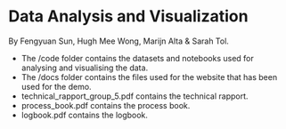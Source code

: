 # Data Analysis and Visualization

By Fengyuan Sun, Hugh Mee Wong, Marijn Alta & Sarah Tol.


- The /code folder contains the datasets and notebooks used for analysing and visualising the data.
- The /docs folder contains the files used for the website that has been used for the demo.
- technical_rapport_group_5.pdf contains the technical rapport.
- process_book.pdf contains the process book.
- logbook.pdf contains the logbook.
